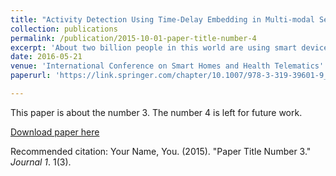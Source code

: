 ```yaml
---
title: "Activity Detection Using Time-Delay Embedding in Multi-modal Sensor System"
collection: publications
permalink: /publication/2015-10-01-paper-title-number-4
excerpt: 'About two billion people in this world are using smart devices where significant computational power, storage, connectivity, and built-in sensors are carried by them as part of their life style. In health telematics, smart phone based innovative solutions are motivated by rising health care cost in both the developed and developing countries. In this paper, systems and algorithms are developed for remote monitoring of human activities using smart phone devices. For this work, time-delay embedding with expectation-maximization for Gaussian Mixture Model is explored as a way of developing activity detection system. In this system, we have developed lower computational cost algorithm by reducing the number of sensors.'
date: 2016-05-21
venue: 'International Conference on Smart Homes and Health Telematics'
paperurl: 'https://link.springer.com/chapter/10.1007/978-3-319-39601-9_44'

---
```

This paper is about the number 3. The number 4 is left for future work.

[Download paper here](http://academicpages.github.io/files/paper3.pdf)

Recommended citation: Your Name, You. (2015). "Paper Title Number 3." <i>Journal 1</i>. 1(3).
